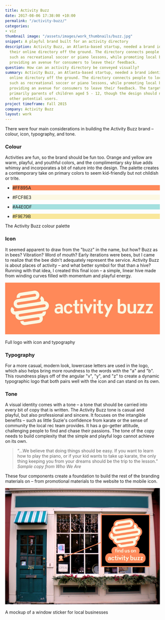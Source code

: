 ```yaml
---
title: Activity Buzz
date: 2017-08-06 17:38:00 +10:00
permalink: "/activity-buzz/"
categories:
- viz
thumbnail image: "/assets/images/work_thumbnails/buzz.jpg"
snippet: A playful brand built for an activity directory
description: Activity Buzz, an Atlanta-based startup, needed a brand identity to get
  their online directory off the ground. The directory connects people to local activities,
  such as recreational soccer or piano lessons, while promoting local businesses and
  providing an avenue for consumers to leave their feedback.
question: How can an activity directory be conveyed visually?
summary: Activity Buzz, an Atlanta-based startup, needed a brand identity to get their
  online directory off the ground. The directory connects people to local activities,
  such as recreational soccer or piano lessons, while promoting local businesses and
  providing an avenue for consumers to leave their feedback. The target market is
  primarily parents of children aged 5 - 12, though the design should not alienate
  other potential users.
project timeframe: Fall 2015
company: Activity Buzz
layout: work
---
```


There were four main considerations in building the Activity Buzz brand – colour, icon, typography, and tone.

### Colour
Activities are fun, so the brand should be fun too. Orange and yellow are warm, playful, and youthful colors, and the complimentary sky blue adds whimsy and incorporates a bit of nature into the design. The palette creates a contemporary take on primary colors to seem kid-friendly but not childish or trite.

<ul class="palette">
  <li style="background: #FF895A"><p class="swatch">#FF895A</p></li>
  <li style="background: #FCF8E3"><p class="swatch">#FCF8E3</p></li>
  <li style="background: #A4E0DF"><p class="swatch">#A4E0DF</p></li>
  <li style="background: #F9E79B"><p class="swatch">#F9E79B</p></li>
</ul>
<p class="caption mt-2">The Activity Buzz colour palette</p>

### Icon
It seemed apparent to draw from the "buzz" in the name, but how? Buzz as in bees? Vibration? Word of mouth? Early iterations were bees, but I came to realize that the bee didn't adequately represent the service. Activity Buzz is about places of activity – and what better symbol for that than a hive? Running with that idea, I created this final icon – a simple, linear hive made from winding curves filled with momentum and playful energy.

![typography.jpg](/uploads/typography.jpg)
<p class="caption">Full logo with icon and typography</p>

### Typography
For a more casual, modern look, lowercase letters are used in the logo, which also helps bring more roundness to the words with the "a" and "b". This roundness plays off of the angular "v", "y", and "z" to create a dynamic typographic logo that both pairs well with the icon and can stand on its own.

### Tone
A visual identity comes with a tone – a tone that should be carried into every bit of copy that is written. The Activity Buzz tone is casual and playful, but also professional and sincere. It focuses on the intangible benefits – such as little Suzie's confidence from karate or the sense of community the local rec team provides. It has a go-getter attitude, challenging people to find and chase their passions. The tone of the copy needs to build complexity that the simple and playful logo cannot achieve on its own.

> &ldquo;...We believe that doing things should be easy. If you want to learn how to play the piano, or if your kid wants to take up karate, the only thing keeping you from your dreams should be the trip to the lesson.&rdquo;<br>*Sample copy from Who We Are*


These four components create a foundation to build the rest of the branding materials on – from promotional materials to the website to the mobile icon.

![sticker.jpg](/uploads/sticker.jpg)
<p class="caption">A mockup of a window sticker for local businesses</p>
